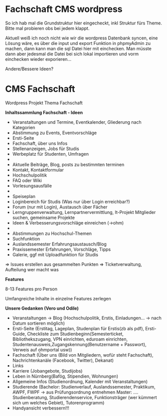 # Fachschaft CMS wordpress

So ich hab mal die Grundstruktur hier eingecheckt, inkl Struktur fürs Theme.
Bitte mal probieren obs bei jedem klappt.

Aktuell weiß ich noch nicht wie wir die wordpress Datenbank syncen, 
eine Lösung wäre, es über die input und export Funktion in phpmyAdmin zu machen, dann kann man die sql Datei hier mit einchecken. 
Man müsste dann aber jedesmal die Datei bei sich lokal importieren und vorm einchecken wieder exporieren...

Andere/Bessere Ideen? 

# CMS Fachschaft

Wordpress Projekt
Thema Fachschaft

**Inhaltssammlung Fachschaft - Ideen**
*  Veranstaltungen und Termine, Eventkalender, Gliederung nach Kategorien
*  Abstimmung zu Events, Eventvorschläge
*  Ersti-Seite
*  Fachschaft, über uns Infos
*  Stellenanzeigen, Jobs für Studis
*  Werbeplatz für Studenten, Umfragen
*  
*  Aktuelle Beiträge, Blog, posts zu bestimmten terminen
*  Kontakt, Kontaktformular
*  Hochschulpolitik
*  FAQ oder Wiki
*  Vorlesungsausfälle
*  
*  Speiseplan
*  Loginbereich für Studis (Was nur über Login erreichbar?)
*  Forum (nur mit Login), Austausch über Fächer
*  Lerngruppenverwaltung, Lernpartnervermittlung, It-Projekt Mitglieder suchen, gemeinsame Projekte
*  Ideen & Verbesserungsvorschläge einreichen (->ohm)
*  
*  Abstimmungen zu Hochschul-Themen
*  Suchfunktion
*  Auslandssemester Erfahrungsaustausch/Blog
*  Praxissemester Erfahrungen, Vorschläge, Tipps
*  Galerie, ggf mit Uploadfunktion für Studis

=> Issues erstellen aus gesammelten Punkten
=> Ticketverwaltung, Aufteilung wer macht was 

**Features**

8-13 Features pro Person

Umfangreiche Inhalte in einzelne Features zerlegen


**Unsere Gedanken (Vero und Odile)**

* Veranstaltungen -> Blog (Hochschulpolitik, Erstis, Einladungen... -> nach Datum sortieren möglich)
* Ersti-Seite (Erstitag, Lageplan, Studenplan für Erstis(zb als pdf), Ersti-Guide,
              Checkliste zum Studienbeginn(Semesterticket, Bibliothekszugang, VPN einrichten, eduroam einrichten,
                                           Studentenausweis,Zugangskennung(Benutzername + Passwort), Verweis auf ohmportal usw))
* Fachschaft (Über uns (Bild von Mitgliedern, wofür steht Fachschaft), Nachrichtenkanäle (Facebook, Twitter), Dekanat)
* Links
* Karriere (Jobangebote, Studijobs)
* Leben in Nürnberg(Bafög, Stipendien, Wohnungen)
* Allgemeine Infos (Studienordnung, Kalender mit Veranstaltungen)
* Studierende (Bachelor: Studienverlauf, Auslandssemester, Praktikum, AWPF, FWPF -> aus Prüfungsordnung entnehmen
              Master: ....
              Studienberatung, Studierendenservice, Funktionsträger (wer kümmert sich um welches Gebiet), Tutorenprogramm)
* Handyansicht verbessern!!!
